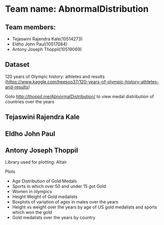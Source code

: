 # Team name: AbnormalDistribution

## Team members:
- Tejaswini Rajendra Kale(10514273)
- Eldho John Paul(10517084)
- Antony Joseph Thoppil(10519069)

## Dataset
120 years of Olympic history: athletes and results
(https://www.kaggle.com/heesoo37/120-years-of-olympic-history-athletes-and-results)

Goto http://thoppil.me/AbnormalDistribution/ to view medal distribution of countries over the years

## Tejaswini Rajendra Kale

## Eldho John Paul

## Antony Joseph Thoppil

Library used for plotting: Altair

Plots
- Age Distribution of Gold Medals
- Sports in which over 50 and under 15 got Gold
- Women in olympics
- Height Weight of Gold medalists
- Boxplots of variation of ages in males over the years
- Height vs weight over the years by age of US gold medalists and sports which won the gold
- Gold medalists over the years by country
